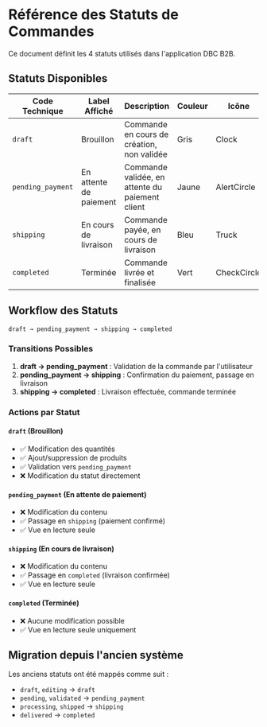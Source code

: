 # Référence des Statuts de Commandes

Ce document définit les 4 statuts utilisés dans l'application DBC B2B.

## Statuts Disponibles

| Code Technique    | Label Affiché          | Description                                     | Couleur | Icône       |
| ----------------- | ---------------------- | ----------------------------------------------- | ------- | ----------- |
| `draft`           | Brouillon              | Commande en cours de création, non validée      | Gris    | Clock       |
| `pending_payment` | En attente de paiement | Commande validée, en attente du paiement client | Jaune   | AlertCircle |
| `shipping`        | En cours de livraison  | Commande payée, en cours de livraison           | Bleu    | Truck       |
| `completed`       | Terminée               | Commande livrée et finalisée                    | Vert    | CheckCircle |

## Workflow des Statuts

```
draft → pending_payment → shipping → completed
```

### Transitions Possibles

1. **draft → pending_payment** : Validation de la commande par l'utilisateur
2. **pending_payment → shipping** : Confirmation du paiement, passage en livraison
3. **shipping → completed** : Livraison effectuée, commande terminée

### Actions par Statut

#### `draft` (Brouillon)

- ✅ Modification des quantités
- ✅ Ajout/suppression de produits
- ✅ Validation vers `pending_payment`
- ❌ Modification du statut directement

#### `pending_payment` (En attente de paiement)

- ❌ Modification du contenu
- ✅ Passage en `shipping` (paiement confirmé)
- ✅ Vue en lecture seule

#### `shipping` (En cours de livraison)

- ❌ Modification du contenu
- ✅ Passage en `completed` (livraison confirmée)
- ✅ Vue en lecture seule

#### `completed` (Terminée)

- ❌ Aucune modification possible
- ✅ Vue en lecture seule uniquement

## Migration depuis l'ancien système

Les anciens statuts ont été mappés comme suit :

- `draft`, `editing` → `draft`
- `pending`, `validated` → `pending_payment`
- `processing`, `shipped` → `shipping`
- `delivered` → `completed`
